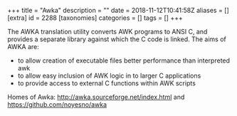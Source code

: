 +++
title = "Awka"
description = ""
date = 2018-11-12T10:41:58Z
aliases = []
[extra]
id = 2288
[taxonomies]
categories = []
tags = []
+++



The AWKA translation utility converts AWK programs to ANSI C, and provides a separate library against which the C code is linked. The aims of AWKA are:

* to allow creation of executable files better performance than interpreted awk
* to allow easy inclusion of AWK logic in to larger C applications
* to provide access to external C functions within AWK scripts


Homes of Awka: http://awka.sourceforge.net/index.html and https://github.com/noyesno/awka
